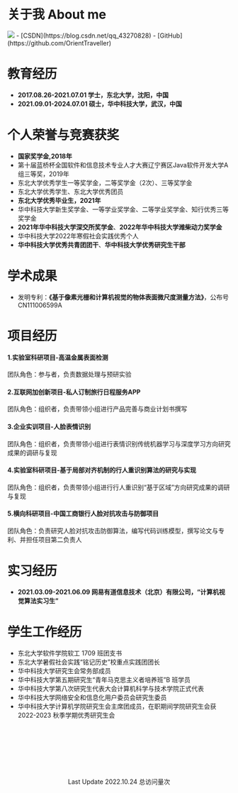 # 关于我 About me
<img class="profile-picture" src="https://orienttraveller.github.io/sfr3.jpg">
- [CSDN](https://blog.csdn.net/qq_43270828)
- [GitHub](https://github.com/OrientTraveller)

# 教育经历
- **2017.08.26-2021.07.01  学士，东北大学，沈阳，中国**
- **2021.09.01-2024.07.01  硕士，华中科技大学，武汉，中国**

# 个人荣誉与竞赛获奖
- **国家奖学金,2018年**
- 第十届蓝桥杯全国软件和信息技术专业人才大赛辽宁赛区Java软件开发大学A组三等奖，2019年
- 东北大学优秀学生一等奖学金，二等奖学金（2次）、三等奖学金
- 东北大学优秀学生、东北大学优秀团员
- **东北大学优秀毕业生，2021年**
- 华中科技大学新生奖学金、一等学业奖学金、二等学业奖学金、知行优秀三等奖学金
- **2021年华中科技大学深交所奖学金**、**2022年华中科技大学潍柴动力奖学金**
- 华中科技大学2022年寒假社会实践优秀个人
- **华中科技大学优秀共青团团干**、**华中科技大学优秀研究生干部**

# 学术成果
- 发明专利：**《基于像素光栅和计算机视觉的物体表面微尺度测量方法》**，公布号CN111006599A

# 项目经历
#### 1.实验室科研项目-高温金属表面检测
团队角色：参与者，负责数据处理与预研实验
#### 2.互联网加创新项目-私人订制旅行日程服务APP
团队角色：组织者，负责带领小组进行产品完善与商业计划书撰写
#### 3.企业实训项目-人脸表情识别
团队角色：组织者，负责带领小组进行表情识别传统机器学习与深度学习方向研究成果的调研与复现
#### 4.实验室科研项目-基于局部对齐机制的行人重识别算法的研究与实现
团队角色：组织者，负责带领小组进行行人重识别“基于区域”方向研究成果的调研与复现
#### 5.横向科研项目-中国工商银行人脸对抗攻击与防御项目
团队角色：负责研究人脸对抗攻击防御算法，编写代码训练模型，撰写论文与专利、并担任项目第二负责人

# 实习经历
- **2021.03.09-2021.06.09  网易有道信息技术（北京）有限公司，“计算机视觉算法实习生”**

# 学生工作经历
- 东北大学软件学院软工 1709 班团支书
- 东北大学暑假社会实践“铭记历史”校重点实践团团长
- 华中科技大学研究生会常务部成员
- 华中科技大学第五期研究生“青年马克思主义者培养班”B 班学员
- 华中科技大学第八次研究生代表大会计算机科学与技术学院正式代表
- 华中科技大学网络安全和信息化用户委员会研究生委员
- 华中科技大学计算机学院研究生会主席团成员，在职期间学院研究生会获 2022-2023 秋季学期优秀研究生会


<br><br/><br><br/><br><br/>
<script async src="//busuanzi.ibruce.info/busuanzi/2.3/busuanzi.pure.mini.js"></script>
<center>Last Update 2022.10.24
<span id="busuanzi_container_site_pv">总访问量<span id="busuanzi_value_site_pv"></span>次</span></center>
<br><br/>
